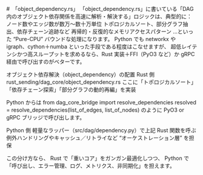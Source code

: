 #　「object_dependency.rs」
「object_dependency.rs」に書いている「DAG内のオブジェクト依存関係を高速に解析・解決する」ロジックは、典型的に：
ノード数やエッジ数が数万〜数十万単位
トポロジカルソート、部分グラフ抽出、依存チェーン追跡など
再帰的・反復的なメモリアクセスパターン
…といった “Pure-CPU” バウンドな処理になります。
Python でも networkx や igraph、cython＋numba といった手段である程度はこなせますが、
超低レイテンシかつ高スループットを求めるなら、Rust 実装＋FFI（PyO3 など）か gRPC 経由で呼び出すのがベターです。

オブジェクト依存解決（object_dependency）の配置
Rust 側
rust_sending/dag_core/object_dependency.rs
ここに「トポロジカルソート」「依存チェーン探索」「部分グラフの動的再編」を実装

Python からは
from dag_core_bridge import resolve_dependencies
resolved = resolve_dependencies(list_of_edges, list_of_nodes)
のように PyO3 or gRPC ブリッジで呼び出します。

Python 側
軽量なラッパー（src/dag/dependency.py）で上記 Rust 関数を呼ぶ
例外ハンドリングやキャッシュ／リトライなど “オーケストレーション層” を担保

この分け方なら、
Rust で「重いコア」をガンガン最適化しつつ、
Python で「呼び出し、エラー管理、ログ、メトリクス、非同期化」を担えます。
